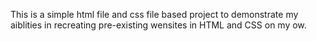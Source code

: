 ﻿This is a simple html file and css file based project to demonstrate my aiblities in recreating pre-existing wensites in HTML and CSS on my ow.

